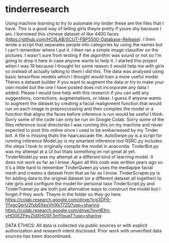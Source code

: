 # tinderresearch
Using machine learning to try to automate my tinder these are the files that I have. This is a good way of telling girls theyre pretty if youre shy because I am.
I borrowed this chinese dataset of like 4400 faces (https://github.com/HCIILAB/SCUT-FBP5500-Database-Release). I then wrote a script that separates people into categories by using the names but I can't remember where I put it.
I then ran a simple image classifier on the pictures. I wasn't sure from testing if the algorithm was sound or not so I'm going to drop it here in case anyone wants to help it. 
I started this project when I was 19 because I thought for some reason it would help me with girls so instead of actually talking to them I did this.
The data was analysed using basic tensorflow models which I thought would train a more useful model. Theres a dataset builder if you want to augment the data or try to make your own model but the one I have posted does not incorporate any data I added.
Please I would love help with this research if you can add any suggestions, corrections, augmentations, or ideas. 
I guess if anyone wants to augment the dataset by creating a facial realignment function that would run on each image in preproccessing and then compiles the model or a function that aligns the faces before inference is run would be useful I think.
Sorry some of the code can only be run on Google Colab.
Sorry some of the files reference local directories I was running this on my machine and never expected to post this online since I used to be embarrassed by my Tinder bot.
A file is missing thats the haarcascade file.
AutoSwipe.py is a script for running inference
Model.py is my smartest inference tool
RSRC.py includes the steps I took to originally compile the model in anaconda. 
TinderBot.py was my attempt at a UI but thats something im not great at yet.
TinderModel.py was my attempt at a different kind of learning model. It does not work as far as I know. Again all this code was written years ago so it's a little hard to
remember
TinderQueen.py uses the mediapipe facial mesh and creates a dataset from that as far as I know.
TinderScraper.py is for adding data to the original dataset (or a different dataset all together) to rate girls and configure the model for personal tase
TinderScript.py and TinderTrainer.py are both just alternative ways to construct the model but I forget if they work. Theyre in the folder so they go here.
https://colab.research.google.com/drive/1cg3DF6-YfxgcQerU2fxbSXexVHXkT7ZQ?usp=sharing
https://colab.research.google.com/drive/1oynBXn-yHO0EZPeyZIdXHOSF3mYloupT?usp=sharing

DATA ETHICS: All data is collected via public sources or with explicit authorization and research intent disclosed. Prior work with unverified data sources has been discontinued.


